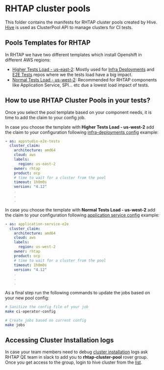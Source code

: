 # RHTAP cluster pools

This folder contains the manifests for RHTAP cluster pools created by Hive. [Hive](https://github.com/openshift/hive) is used as ClusterPool API to manage clusters for CI tests.

## Pools Templates for RHTAP

In RHTAP we have two different templates which install Openshift in different AWS regions:

- [Higher Tests Load - us-east-2](rhtap-aws-us-east-2.yaml): Mostly used for [Infra Deployments](https://github.com/redhat-appstudio/infra-deployments) and [E2E Tests](https://github.com/redhat-appstudio/e2e-tests) repos where we the tests load have a big impact.
- [Normal Tests Load - us-west-2](rhtap-aws-us-west-2.yaml): Recommended for RHTAP components like Application Service, SPI... etc due a lowest load impact of tests.

## How to use RHTAP Cluster Pools in your tests?

Once you select the pool template based on your component needs, it is time to add the claim to your config job.

In case you choose the template with **Higher Tests Load - us-west-2** add the claim to your configuration following [infra-deployments config](/ci-operator/config/redhat-appstudio/infra-deployments/redhat-appstudio-infra-deployments-main.yaml) example:

```yaml
- as: appstudio-e2e-tests
  cluster_claim:
    architecture: amd64
    cloud: aws
    labels:
      region: us-east-2
    owner: rhtap
    product: ocp
    # time to wait for a cluster from the pool
    timeout: 1h0m0s
    version: "4.12"
    .
    .
    .
```

In case you choose the template with **Normal Tests Load - us-west-2** add the claim to your configuration following [application service config](/ci-operator/config/konflux-ci/application-service/redhat-appstudio-application-service-main.yaml) example:

```yaml
- as: application-service-e2e
  cluster_claim:
    architecture: amd64
    cloud: aws
    labels:
      region: us-west-2
    owner: rhtap
    product: ocp
    # time to wait for a cluster from the pool
    timeout: 1h0m0s
    version: "4.12"
    .
    .
    .
```

As a final step run the following commands to update the jobs based on your new pool config:

```bash
# Sanitize the config file of your job
make ci-operator-config

# Create jobs based on current config
make jobs
```

## Accessing Cluster Installation logs

In case your team members need to debug [cluster installation](https://docs.ci.openshift.org/docs/how-tos/cluster-claim/#troubleshooting-cluster-pools) logs ask RHTAP QE team in slack to add you to **rhtap-cluster-pool** rover group. Once you get access to the group, login to hive cluster from the [list](https://docs.ci.openshift.org/docs/getting-started/useful-links/#clusters).
